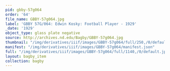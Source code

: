 ```yaml
---
pid: gbby-57g064
order: '64'
file_name: GBBY-57g064.jpg
label: 'GBBY 57G/064: Edwin Kosky: Football Player - 1929'
_date: '1929'
object_type: glass plate negative
source: http://archives.nd.edu/Bagby/GBBY-57g064.jpg
thumbnail: "/img/derivatives/iiif/images/GBBY-57g064/full/250,/0/default.jpg"
manifest: "/img/derivatives/iiif/images/GBBY-57g064/manifest.json"
full: "/img/derivatives/iiif/images/GBBY-57g064/full/1140,/0/default.jpg"
layout: bagby_item
collection: bagby
---
```

